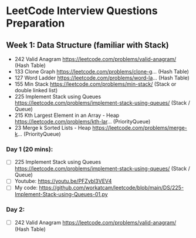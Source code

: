 # LeetCode Interview Questions Preparation

## Week 1: Data Structure (familiar with Stack)
- 242 Valid Anagram https://leetcode.com/problems/valid-anagram/ (Hash Table)
- 133 Clone Graph https://leetcode.com/problems/clone-g... (Hash Table)
- 127 Word Ladder https://leetcode.com/problems/word-la... (Hash Table)
- 155 Min Stack https://leetcode.com/problems/min-stack/ (Stack or double linked list)
- 225 Implement Stack using Queues https://leetcode.com/problems/implement-stack-using-queues/ (Stack / Queue)
- 215 Kth Largest Element in an Array - Heap https://leetcode.com/problems/kth-lar... (PriorityQueue)
- 23 Merge k Sorted Lists - Heap https://leetcode.com/problems/merge-k... (PriorityQueue)

### Day 1 (20 mins):
- [ ] 225 Implement Stack using Queues https://leetcode.com/problems/implement-stack-using-queues/ (Stack / Queue)
- [ ] Youtube: https://youtu.be/PFZybl3VEV4
- [ ] My code: https://github.com/workatcam/leetcode/blob/main/DS/225-Implement-Stack-using-Queues-01.py

### Day 2:
- [ ] 242 Valid Anagram https://leetcode.com/problems/valid-anagram/ (Hash Table)
